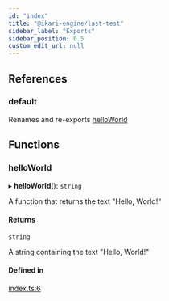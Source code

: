 ```yaml
---
id: "index"
title: "@ikari-engine/last-test"
sidebar_label: "Exports"
sidebar_position: 0.5
custom_edit_url: null
---
```


## References

### default

Renames and re-exports [helloWorld](#helloworld)

## Functions

### helloWorld

▸ **helloWorld**(): `string`

A function that returns the text "Hello, World!"

#### Returns

`string`

A string containing the text "Hello, World!"

#### Defined in

[index.ts:6](https://github.com/ikari-engine/last-test/blob/fcd3546/src/main/ts/index.ts#L6)
